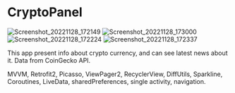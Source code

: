 # CryptoPanel

![Screenshot_20221128_172149](https://user-images.githubusercontent.com/102217208/204301989-f3f8a471-72e0-4aaf-baea-46e4ee7c895a.png)
![Screenshot_20221128_173000](https://user-images.githubusercontent.com/102217208/204303206-4e329492-a6db-4dad-852a-e7955deed7de.png)
![Screenshot_20221128_172224](https://user-images.githubusercontent.com/102217208/204301997-8ee9c592-59e2-4440-a2b9-c8a407f07f81.png)
![Screenshot_20221128_172337](https://user-images.githubusercontent.com/102217208/204301999-8c848b14-67d1-4128-b733-ecdfb520f24e.png)

This app present info about crypto currency, and can see latest news about it.
Data from CoinGecko API.


MVVM, Retrofit2, Picasso, ViewPager2, RecyclerView, DiffUtils, Sparkline, Coroutines, LiveData, sharedPreferences, single activity, navigation.

